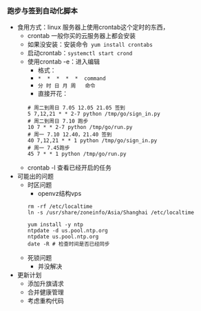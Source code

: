 ### 跑步与签到自动化脚本
- 食用方式：linux 服务器上使用crontab这个定时的东西，
    - crontab 一般你买的云服务器上都会安装
    - 如果没安装：安装命令` yum install crontabs`
    - 启动crontab：`systemctl start crond`
    - 使用crontab -e：进入编辑
        - 格式：
        - `*  *  *  *  *  command`
        - `分 时 日 月 周   命令`
        - 直接开花：
        ```
        # 周二到周日 7.05 12.05 21.05 签到
        5 7,12,21 * * 2-7 python /tmp/go/sign_in.py
        # 周二到周日 7.10 跑步
        10 7 * * 2-7 python /tmp/go/run.py
        # 周一 7.10 12.40，21.40 签到
        40 7,12,21 * * 1 python /tmp/go/sign_in.py
        # 周一 7.45跑步
        45 7 * * 1 python /tmp/go/run.py
        ```
    - crontab -l 查看已经开启的任务
- 可能出的问题
    - 时区问题
        - openvz结构vps
        ```
        rm -rf /etc/localtime
        ln -s /usr/share/zoneinfo/Asia/Shanghai /etc/localtime
        
        yum install -y ntp
        ntpdate -d us.pool.ntp.org 
        ntpdate us.pool.ntp.org 
        date -R # 检查时间是否已经同步
        ```
    - 死锁问题
        - 并没解决
- 更新计划
    - 添加升旗请求
    - 合并健康管理
    - 考虑重构代码